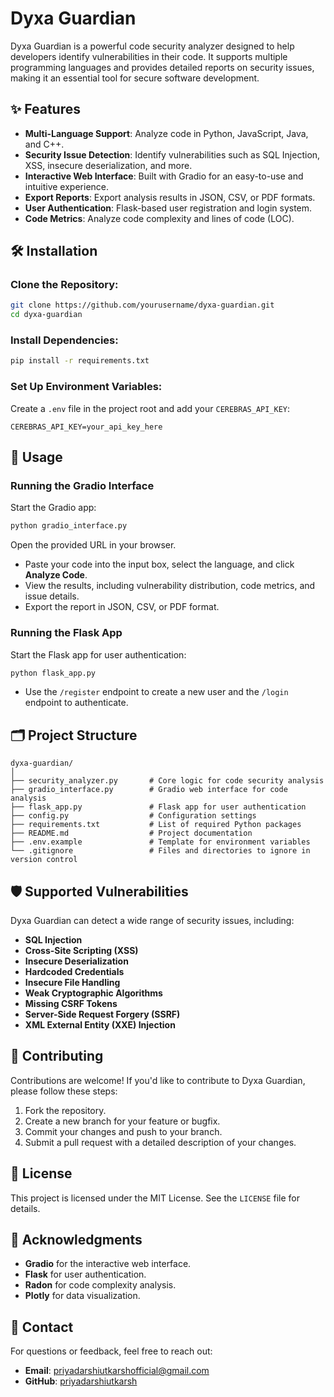 # Dyxa Guardian

Dyxa Guardian is a powerful code security analyzer designed to help developers identify vulnerabilities in their code. It supports multiple programming languages and provides detailed reports on security issues, making it an essential tool for secure software development.

## ✨ Features

- **Multi-Language Support**: Analyze code in Python, JavaScript, Java, and C++.
- **Security Issue Detection**: Identify vulnerabilities such as SQL Injection, XSS, insecure deserialization, and more.
- **Interactive Web Interface**: Built with Gradio for an easy-to-use and intuitive experience.
- **Export Reports**: Export analysis results in JSON, CSV, or PDF formats.
- **User Authentication**: Flask-based user registration and login system.
- **Code Metrics**: Analyze code complexity and lines of code (LOC).

## 🛠️ Installation

### Clone the Repository:

```bash
git clone https://github.com/yourusername/dyxa-guardian.git
cd dyxa-guardian
```

### Install Dependencies:

```bash
pip install -r requirements.txt
```

### Set Up Environment Variables:

Create a `.env` file in the project root and add your `CEREBRAS_API_KEY`:

```env
CEREBRAS_API_KEY=your_api_key_here
```

## 🚀 Usage

### Running the Gradio Interface

Start the Gradio app:

```bash
python gradio_interface.py
```

Open the provided URL in your browser.

- Paste your code into the input box, select the language, and click **Analyze Code**.
- View the results, including vulnerability distribution, code metrics, and issue details.
- Export the report in JSON, CSV, or PDF format.

### Running the Flask App

Start the Flask app for user authentication:

```bash
python flask_app.py
```

- Use the `/register` endpoint to create a new user and the `/login` endpoint to authenticate.

## 🗂️ Project Structure

```plaintext
dyxa-guardian/
│
├── security_analyzer.py       # Core logic for code security analysis
├── gradio_interface.py        # Gradio web interface for code analysis
├── flask_app.py               # Flask app for user authentication
├── config.py                  # Configuration settings
├── requirements.txt           # List of required Python packages
├── README.md                  # Project documentation
├── .env.example               # Template for environment variables
└── .gitignore                 # Files and directories to ignore in version control
```

## 🛡️ Supported Vulnerabilities

Dyxa Guardian can detect a wide range of security issues, including:

- **SQL Injection**
- **Cross-Site Scripting (XSS)**
- **Insecure Deserialization**
- **Hardcoded Credentials**
- **Insecure File Handling**
- **Weak Cryptographic Algorithms**
- **Missing CSRF Tokens**
- **Server-Side Request Forgery (SSRF)**
- **XML External Entity (XXE) Injection**

## 🤝 Contributing

Contributions are welcome! If you'd like to contribute to Dyxa Guardian, please follow these steps:

1. Fork the repository.
2. Create a new branch for your feature or bugfix.
3. Commit your changes and push to your branch.
4. Submit a pull request with a detailed description of your changes.

## 📜 License

This project is licensed under the MIT License. See the `LICENSE` file for details.

## 🙏 Acknowledgments

- **Gradio** for the interactive web interface.
- **Flask** for user authentication.
- **Radon** for code complexity analysis.
- **Plotly** for data visualization.

## 📧 Contact

For questions or feedback, feel free to reach out:

- **Email**: priyadarshiutkarshofficial@gmail.com
- **GitHub**: [priyadarshiutkarsh](https://github.com/priyadarshiutkarsh)
